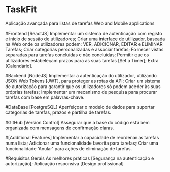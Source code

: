 # TaskFit
Aplicação avançada para listas de tarefas
Web and Mobile applications

#Frontend [ReactJS]
Implementar um sistema de autenticação com registo e início de sessão de utilizadores;
Criar uma interface de utilizador, baseada na Web onde os utilizadores podem: VER, ADICIONAR, EDITAR e ELIMINAR Tarefas;
Criar categorias personalizadas e associar tarefas;
Fornecer vistas separadas para tarefas concluídas e não concluídas;
Permitir que os utilizadores estabeleçam prazos para as suas tarefas [Set a Timer];
Extra [Calendário].

#Backend [NodeJS]
Implementar a autenticação do utilizador, utilizando JSON Web Tokens [JWT], para proteger as rotas da API;
Criar um sistema de autorização para garantir que os utilizadores só podem aceder às suas próprias tarefas;
Implementar um mecanismo de pesquisa para procurar tarefas com base em palavras-chave.

#DataBase [PostgreSQL]
Aperfeiçoar o modelo de dados para suportar categorias de tarefas, prazos e partilha de tarefas.

#GitHub [Version Control]
Assegurar que a base do código está bem organizada com mensagens de confirmação claras.

#[Additional Features]
Implementar a capacidade de reordenar as tarefas numa lista;
Adicionar uma funcionalidade favorita para tarefas;
Criar uma funcionalidade 'Anular' para ações de eliminação de tarefas.

#Requisitos Gerais
As melhores práticas [Segurança na autenticação e autorização];
Aplicação responsiva [Design profissional]

